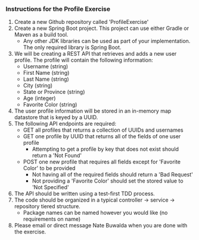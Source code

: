 ### Instructions for the Profile Exercise

1. Create a new Github repository called 'ProfileExercise'
2. Create a new Spring Boot project.  This project can use either Gradle or Maven as a build tool.
   * Any other JDK libraries can be used as part of your implementation.  The only required library is Spring Boot.
4. We will be creating a REST API that retrieves and adds a new user profile.  The profile will contain the following information:
   * Username (string)
   * First Name (string)
   * Last Name (string)
   * City (string)
   * State or Province (string)
   * Age (integer)
   * Favorite Color (string)
5. The user profile information will be stored in an in-memory map datastore that is keyed by a UUID.
6. The following API endpoints are required:
   * GET all profiles that returns a collection of UUIDs and usernames
   * GET one profile by UUID that returns all of the fields of one user profile
     * Attempting to get a profile by key that does not exist should return a 'Not Found'
   * POST one new profile that requires all fields except for 'Favorite Color' to be provided
     * Not having all of the required fields should return a 'Bad Request'
     * Not providing a 'Favorite Color' should set the stored value to 'Not Specified'
7. The API should be written using a test-first TDD process.
8. The code should be organized in a typical controller -> service -> repository tiered structure.
   * Package names can be named however you would like (no requirements on name)
9. Please email or direct message Nate Buwalda when you are done with the exercise.
